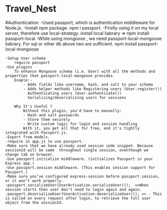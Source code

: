 # Travel_Nest

#Authontication:
    -Used passport, which is authentication middleware for Node.js. 
    -Install npm package. npm i passport.
    -Firstly using it on my local server, therefore use local-strategy.
        install local liabrary => npm install passport-local
    -While using mongoose , we need passport-local-mongoose liabrary.
        For sql or other db above two are sufficient.
        npm install passport-local-mongoose

    -Setup User schema
        require passport
    -Use plugins
        To enhance Mongoose schema (i.e. User) with all the methods and properties that passport-local-mongoose provides. 
        Exaple:-
            - Adds fields like username, hash, and salt to your schema
            - Adds helper methods like Registering users (User.register())
              Authenticating users (User.authenticate())
              Serializing/deserializing users for sessions

        Why It's Useful ?
            Without this plugin, you'd have to manually:
            - Hash and salt passwords
            - Store them securely
            - Write custom logic for login and session handling
            With it, you get all that for free, and it's tightly integrated with Passport.js.
    -Export from models.
    -require in app.js to use passport.
    -Make sure that we have already used session code snippet. Because sessionId will be same  throughout single session, eventhough we change tab on browser.
    -Use passport.initialize middleware. (initializes Passport in your Express app.) 
    -Use passport.session middleware. (This enables session support for Passport.)
    -Make sure you’ve configured express-session before passport.session, or it won’t work properly.
    -passport.serializeUser(UserActivation.serializeUser());  =>When session starts then user don't need to login again and again.
    -passport.deserializeUser(UserActivation.deserializeUser()); => - This is called on every request after login, to retrieve the full user object from the sessionId.




 
    

